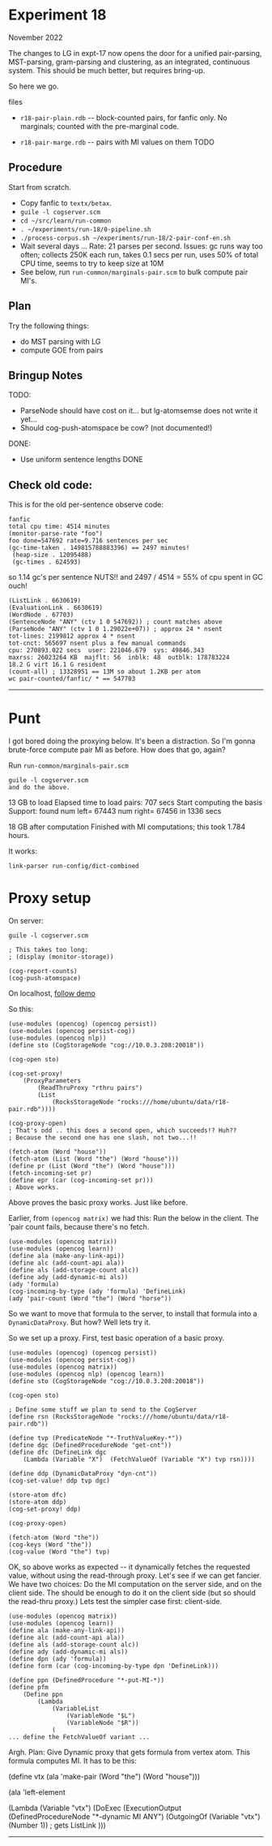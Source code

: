 Experiment 18
=============
November 2022

The changes to LG in expt-17 now opens the door for a unified
pair-parsing, MST-parsing, gram-parsing and clustering, as an
integrated, continuous system. This should be much better, but
requires bring-up.

So here we go.

files
* `r18-pair-plain.rdb` -- block-counted pairs, for fanfic only.
  No marginals; counted with the pre-marginal code.

* `r18-pair-marge.rdb` -- pairs with MI values on them TODO

Procedure
---------
Start from scratch.

* Copy fanfic to `textx/betax`.
* `guile -l cogserver.scm`
* `cd ~/src/learn/run-common`
* `. ~/experiments/run-18/0-pipeline.sh`
* `./process-corpus.sh ~/experiments/run-18/2-pair-conf-en.sh`
* Wait several days ...
  Rate: 21 parses per second.
  Issues: gc runs way too often; collects 250K each run, takes 0.1 secs
  per run, uses 50% of total CPU time, seems to try to keep size at 10M
* See below, run `run-common/marginals-pair.scm`
  to bulk compute pair MI's.


Plan
----

Try the following things:

* do MST parsing with LG
* compute GOE from pairs


Bringup Notes
-------------


TODO:
* ParseNode should have cost on it... but lg-atomsemse does
  not write it yet...
* Should cog-push-atomspace be cow?  (not documented!)

DONE:
* Use uniform sentence lengths DONE


Check old code:
---------------
This is for the old per-sentence observe code:
```
fanfic
total cpu time: 4514 minutes
(monitor-parse-rate "foo")
foo done=547692 rate=9.716 sentences per sec
(gc-time-taken . 149815788883396) == 2497 minutes!
 (heap-size . 12095488)
 (gc-times . 624593)
```
so 1.14 gc's per sentence NUTS!!
and 2497 / 4514 = 55% of cpu spent in GC ouch!
```
(ListLink . 6630619)
(EvaluationLink . 6630619)
(WordNode . 67703)
(SentenceNode "ANY" (ctv 1 0 547692)) ; count matches above
(ParseNode "ANY" (ctv 1 0 1.29022e+07)) ; approx 24 * nsent
tot-lines: 2199812 approx 4 * nsent
tot-cnct: 565697 nsent plus a few manual commands
cpu: 270893.022 secs  user: 221046.679  sys: 49846.343
maxrss: 26023264 KB  majflt: 56  inblk: 48  outblk: 178783224
18.2 G virt 16.1 G resident
(count-all) ; 13328951 == 13M so about 1.2KB per atom
wc pair-counted/fanfic/ * == 547703
```
----------------------

Punt
====
I got bored doing the proxying below. It's been a distraction.
So I'm gonna brute-force compute pair MI as before. How does that
go, again?


Run `run-common/marginals-pair.scm`
```
guile -l cogserver.scm
and do the above.
```
13 GB to load
Elapsed time to load pairs: 707 secs
Start computing the basis
Support: found num left= 67443 num right= 67456 in 1336 secs

18 GB after computation
Finished with MI computations; this took 1.784 hours.

It works:
```
link-parser run-config/dict-combined
```



Proxy setup
===========
On server:
```
guile -l cogserver.scm

; This takes too long:
; (display (monitor-storage))

(cog-report-counts)
(cog-push-atomspace)

```
On localhost,
[follow demo](https://github.com/opencog/atomspace/blob/master/examples/atomspace/persist-proxy.scm)

So this:
```
(use-modules (opencog) (opencog persist))
(use-modules (opencog persist-cog))
(use-modules (opencog nlp))
(define sto (CogStorageNode "cog://10.0.3.208:20018"))

(cog-open sto)

(cog-set-proxy!
	(ProxyParameters
		(ReadThruProxy "rthru pairs")
		(List
			(RocksStorageNode "rocks:///home/ubuntu/data/r18-pair.rdb"))))

(cog-proxy-open)
; That's odd .. this does a second open, which succeeds!? Huh??
; Because the second one has one slash, not two...!!

(fetch-atom (Word "house"))
(fetch-atom (List (Word "the") (Word "house")))
(define pr (List (Word "the") (Word "house")))
(fetch-incoming-set pr)
(define epr (car (cog-incoming-set pr)))
; Above works.
```

Above proves the basic proxy works. Just like before.

Earlier, from `(opencog matrix)` we had this:
Run the below in the client. The 'pair count fails, because there's
no fetch.
```
(use-modules (opencog matrix))
(use-modules (opencog learn))
(define ala (make-any-link-api))
(define alc (add-count-api ala))
(define als (add-storage-count alc))
(define ady (add-dynamic-mi als))
(ady 'formula)
(cog-incoming-by-type (ady 'formula) 'DefineLink)
(ady 'pair-count (Word "the") (Word "horse"))
```

So we want to move that formula to the server, to install that
formula into a `DynamicDataProxy`. But how? Well lets try it.

So we set up a proxy. First, test basic operation of a basic proxy.

```
(use-modules (opencog) (opencog persist))
(use-modules (opencog persist-cog))
(use-modules (opencog matrix))
(use-modules (opencog nlp) (opencog learn))
(define sto (CogStorageNode "cog://10.0.3.208:20018"))

(cog-open sto)

; Define some stuff we plan to send to the CogServer
(define rsn (RocksStorageNode "rocks:///home/ubuntu/data/r18-pair.rdb"))

(define tvp (PredicateNode "*-TruthValueKey-*"))
(define dgc (DefinedProcedureNode "get-cnt"))
(define dfc (DefineLink dgc
	(Lambda (Variable "X")  (FetchValueOf (Variable "X") tvp rsn))))

(define ddp (DynamicDataProxy "dyn-cnt"))
(cog-set-value! ddp tvp dgc)

(store-atom dfc)
(store-atom ddp)
(cog-set-proxy! ddp)

(cog-proxy-open)

(fetch-atom (Word "the"))
(cog-keys (Word "the"))
(cog-value (Word "the") tvp)
```

OK, so above works as expected -- it dynamically fetches the
requested value, without using the read-through proxy.  Let's
see if we can get fancier. We have two choices: Do the MI
computation on the server side, and on the client side. The
should be enough to do it on the client side (but so should
the read-thru proxy.)  Lets test the simpler case first:
client-side.
```
(use-modules (opencog matrix))
(use-modules (opencog learn))
(define ala (make-any-link-api))
(define alc (add-count-api ala))
(define als (add-storage-count alc))
(define ady (add-dynamic-mi als))
(define dpn (ady 'formula))
(define form (car (cog-incoming-by-type dpn 'DefineLink)))

(define ppn (DefinedProcedure "*-put-MI-*))
(define pfm
	(Define ppn
		(Lambda
			(VariableList
				(VariableNode "$L")
				(VariableNode "$R"))
			(
... define the FetchValueOf variant ...
```

Argh. Plan:
Give Dynamic proxy that gets formula from vertex atom.
This formula computes MI. It has to be this:

(define vtx (ala 'make-pair (Word "the") (Word "house")))


(ala 'left-element

(Lambda (Variable "vtx")
	(DoExec
		(ExecutionOutput
			(DefinedProcedureNode "*-dynamic MI ANY")
			(OutgoingOf (Variable "vtx") (Number 1)) ; gets ListLink
		)))

----
